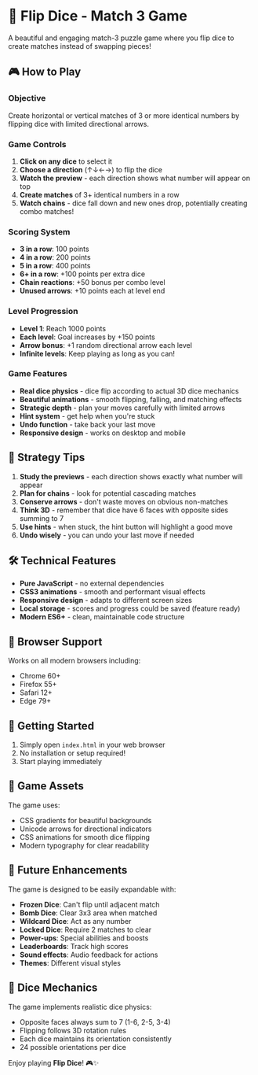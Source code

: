 # 🎲 Flip Dice - Match 3 Game

A beautiful and engaging match-3 puzzle game where you flip dice to create matches instead of swapping pieces!

## 🎮 How to Play

### Objective
Create horizontal or vertical matches of 3 or more identical numbers by flipping dice with limited directional arrows.

### Game Controls
1. **Click on any dice** to select it
2. **Choose a direction** (↑↓←→) to flip the dice
3. **Watch the preview** - each direction shows what number will appear on top
4. **Create matches** of 3+ identical numbers in a row
5. **Watch chains** - dice fall down and new ones drop, potentially creating combo matches!

### Scoring System
- **3 in a row**: 100 points
- **4 in a row**: 200 points  
- **5 in a row**: 400 points
- **6+ in a row**: +100 points per extra dice
- **Chain reactions**: +50 bonus per combo level
- **Unused arrows**: +10 points each at level end

### Level Progression
- **Level 1**: Reach 1000 points
- **Each level**: Goal increases by +150 points
- **Arrow bonus**: +1 random directional arrow each level
- **Infinite levels**: Keep playing as long as you can!

### Game Features
- **Real dice physics** - dice flip according to actual 3D dice mechanics
- **Beautiful animations** - smooth flipping, falling, and matching effects
- **Strategic depth** - plan your moves carefully with limited arrows
- **Hint system** - get help when you're stuck
- **Undo function** - take back your last move
- **Responsive design** - works on desktop and mobile

## 🎯 Strategy Tips

1. **Study the previews** - each direction shows exactly what number will appear
2. **Plan for chains** - look for potential cascading matches
3. **Conserve arrows** - don't waste moves on obvious non-matches  
4. **Think 3D** - remember that dice have 6 faces with opposite sides summing to 7
5. **Use hints** - when stuck, the hint button will highlight a good move
6. **Undo wisely** - you can undo your last move if needed

## 🛠️ Technical Features

- **Pure JavaScript** - no external dependencies
- **CSS3 animations** - smooth and performant visual effects
- **Responsive design** - adapts to different screen sizes
- **Local storage** - scores and progress could be saved (feature ready)
- **Modern ES6+** - clean, maintainable code structure

## 📱 Browser Support

Works on all modern browsers including:
- Chrome 60+
- Firefox 55+
- Safari 12+
- Edge 79+

## 🚀 Getting Started

1. Simply open `index.html` in your web browser
2. No installation or setup required!
3. Start playing immediately

## 🎨 Game Assets

The game uses:
- CSS gradients for beautiful backgrounds
- Unicode arrows for directional indicators
- CSS animations for smooth dice flipping
- Modern typography for clear readability

## 🔮 Future Enhancements

The game is designed to be easily expandable with:
- **Frozen Dice**: Can't flip until adjacent match
- **Bomb Dice**: Clear 3x3 area when matched
- **Wildcard Dice**: Act as any number
- **Locked Dice**: Require 2 matches to clear
- **Power-ups**: Special abilities and boosts
- **Leaderboards**: Track high scores
- **Sound effects**: Audio feedback for actions
- **Themes**: Different visual styles

## 🎲 Dice Mechanics

The game implements realistic dice physics:
- Opposite faces always sum to 7 (1-6, 2-5, 3-4)
- Flipping follows 3D rotation rules
- Each dice maintains its orientation consistently
- 24 possible orientations per dice

Enjoy playing **Flip Dice**! 🎮✨ 